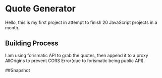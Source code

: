 # Quote Generator

Hello, this is my first project in attempt to finish 20 JavaScript projects in a month.

## Building Process
I am using forismatic API to grab the quotes, then append it to a proxy AllOrigins to prevent CORS Error(due to forismatic being public API).

##Snapshot
